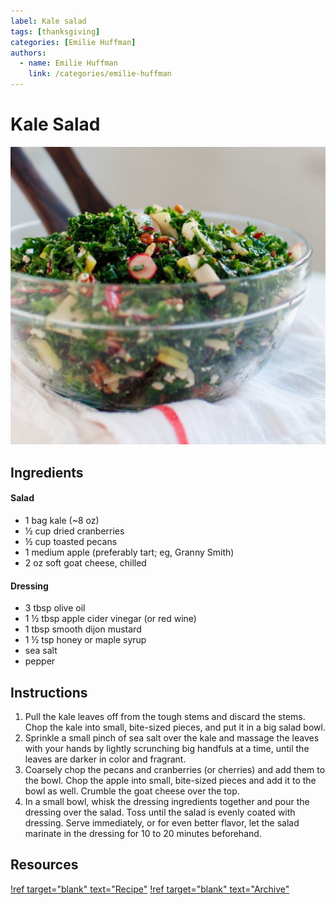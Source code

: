 ```yaml
---
label: Kale salad
tags: [thanksgiving]
categories: [Emilie Huffman]
authors:
  - name: Emilie Huffman
    link: /categories/emilie-huffman
---
```


# Kale Salad
![Decadent but healthy; you'll be left wanting more.](/static/banners/kale-salad.jpg)

## Ingredients
#### Salad
- 1 bag kale (~8 oz)
- ½ cup dried cranberries
- ½ cup toasted pecans
- 1 medium apple (preferably tart; eg, Granny Smith)
- 2 oz soft goat cheese, chilled

#### Dressing
- 3 tbsp olive oil
- 1 ½ tbsp apple cider vinegar (or red wine)
- 1 tbsp smooth dijon mustard
- 1 ½ tsp honey or maple syrup
- sea salt
- pepper

## Instructions
1. Pull the kale leaves off from the tough stems and discard the stems. Chop the kale into small, bite-sized pieces, and put it in a big salad bowl.
2. Sprinkle a small pinch of sea salt over the kale and massage the leaves with your hands by lightly scrunching big handfuls at a time, until the leaves are darker in color and fragrant.
3. Coarsely chop the pecans and cranberries (or cherries) and add them to the bowl. Chop the apple into small, bite-sized pieces and add it to the bowl as well. Crumble the goat cheese over the top.
4. In a small bowl, whisk the dressing ingredients together and pour the dressing over the salad. Toss until the salad is evenly coated with dressing. Serve immediately, or for even better flavor, let the salad marinate in the dressing for 10 to 20 minutes beforehand.

## Resources
[!ref target="blank" text="Recipe"](https://cookieandkate.com/debs-kale-salad-with-apple-cranberries-and-pecans/)
[!ref target="blank" text="Archive"](https://archive.is/KXklW)
